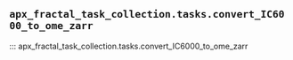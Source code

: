 ## `apx_fractal_task_collection.tasks.convert_IC6000_to_ome_zarr`

::: apx_fractal_task_collection.tasks.convert_IC6000_to_ome_zarr

